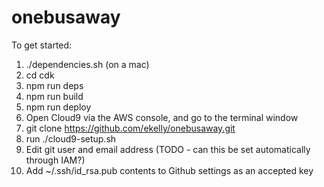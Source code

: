# onebusaway

To get started:

1. ./dependencies.sh (on a mac)
2. cd cdk
3. npm run deps
4. npm run build
5. npm run deploy
6. Open Cloud9 via the AWS console, and go to the terminal window
7. git clone https://github.com/ekelly/onebusaway.git
8. run ./cloud9-setup.sh
9. Edit git user and email address (TODO - can this be set automatically through IAM?)
10. Add ~/.ssh/id_rsa.pub contents to Github settings as an accepted key
